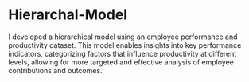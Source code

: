 # Hierarchal-Model
I developed a hierarchical model using an employee performance and productivity dataset. This model enables insights into key performance indicators, categorizing factors that influence productivity at different levels, allowing for more targeted and effective analysis of employee contributions and outcomes.
